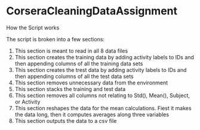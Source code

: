 # CorseraCleaningDataAssignment
How the Script works

The script is broken into a few sections:

1. This section is meant to read in all 8 data files
2. This section creates the training data by adding activity labels to IDs and then appending columns of all the training data sets
3. This section creates the trest data by adding activity labels to IDs and then appending columns of all the test data sets
4. This section removes unnecessary data from the environment
5. This section stacks the training and test data
6. This section removes all columns not relating to Std(), Mean(), Subject, or Activity
7. This section reshapes the data for the mean calculations. Fiest it makes the data long, then it computes averages along three variables
8. This section outputs the data to a csv file
